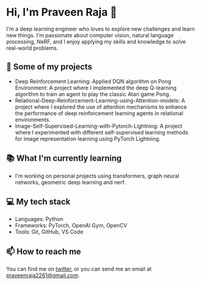 # Hi, I'm Praveen Raja 👋

I'm a deep learning engineer who loves to explore new challenges and learn new things. I'm passionate about computer vision, natural language processing, NeRF, and I enjoy applying my skills and knowledge to solve real-world problems.

## 🚀 Some of my projects

- Deep Reinforcement Learning: Applied DQN algorithm on Pong Environment: A project where I implemented the deep Q-learning algorithm to train an agent to play the classic Atari game Pong.
- Relational-Deep-Reinforcement-Learning-using-Attention-models: A project where I explored the use of attention mechanisms to enhance the performance of deep reinforcement learning agents in relational environments.
- Image-Self-Supervised-Learning-with-Pytorch-Lightning: A project where I experimented with different self-supervised learning methods for image representation learning using PyTorch Lightning.

## 📚 What I'm currently learning

- I'm working on personal projects using transformers, graph neural networks, geometric deep learning and nerf. 

## 💻 My tech stack

- Languages: Python
- Frameworks: PyTorch, OpenAI Gym, OpenCV
- Tools: Git, GitHub, VS Code

## 📫 How to reach me

You can find me on [twitter](https://twitter.com/praveenraja_), or you can send me an email at praveenraja2261@gmail.com.
